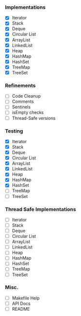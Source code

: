 ### Implementations
- [x] Iterator
- [x] Stack
- [x] Deque
- [x] Circular List
- [x] ArrayList
- [x] LinkedList
- [x] Heap
- [x] HashMap
- [x] HashSet
- [x] TreeMap
- [x] TreeSet

### Refinements
- [ ] Code Cleanup
- [ ] Comments
- [ ] Sentinels
- [ ] isEmpty checks
- [ ] Thread-Safe versions

### Testing
- [x] Iterator
- [x] Stack
- [x] Deque
- [x] Circular List
- [x] ArrayList
- [x] LinkedList
- [x] Heap
- [x] HashMap
- [x] HashSet
- [ ] TreeMap
- [ ] TreeSet

### Thread Safe Implementations
- [ ] Iterator
- [ ] Stack
- [ ] Deque
- [ ] Circular List
- [ ] ArrayList
- [ ] LinkedList
- [ ] Heap
- [ ] HashMap
- [ ] HashSet
- [ ] TreeMap
- [ ] TreeSet

### Misc.
- [ ] Makefile Help
- [ ] API Docs
- [ ] README
